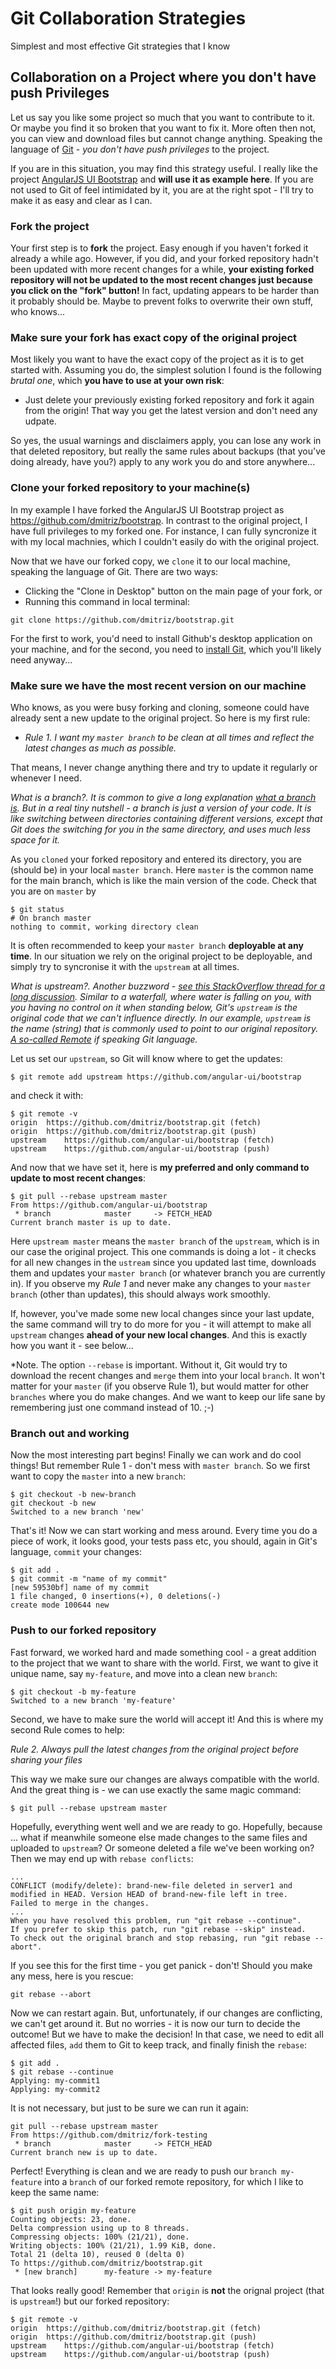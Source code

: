 # Git Collaboration Strategies
Simplest and most effective Git strategies that I know


## Collaboration on a Project where you don't have push Privileges

Let us say you like some project so much that you want to contribute to it. Or maybe you find it so broken that you want to fix it. More often then not, you can view and download files but cannot change anything. Speaking the language of [Git](http://git-scm.com/) - *you don't have push privileges* to the project.

If you are in this situation, you may find this strategy useful. I really like the project [AngularJS UI Bootstrap](https://github.com/angular-ui/bootstrap) and **will use it as example here**. If you are not used to Git of feel intimidated by it, you are at the right spot - I'll try to make it as easy and clear as I can.


### Fork the project

Your first step is to **fork** the project. Easy enough if you haven't forked it already a while ago. However, if you did, and your forked repository hadn't been updated with more recent changes for a while, **your existing forked repository will not be updated to the most recent changes just because you click on the "fork" button!** In fact, updating appears to be harder than it probably should be. Maybe to prevent folks to overwrite their own stuff, who knows...


### Make sure your fork has exact copy of the original project

Most likely you want to have the exact copy of the project as it is to get started with. Assuming you do, the simplest solution I found is the following *brutal one*, which **you have to use at your own risk**:

- Just delete your previously existing forked repository and fork it again from the origin! That way you get the latest version and don't need any udpate.

So yes, the usual warnings and disclaimers apply, you can lose any work in that deleted repository, but really the same rules about backups (that you've doing already, have you?) apply to any work you do and store anywhere...


### Clone your forked repository to your machine(s)

In my example I have forked the AngularJS UI Bootstrap project as https://github.com/dmitriz/bootstrap. In contrast to the original project, I have full privileges to my forked one. For instance, I can fully syncronize it with my local machnies, which I couldn't easily do with the original project. 

Now that we have our forked copy, we `clone` it to our local machine, speaking the language of Git. There are two ways:

- Clicking the "Clone in Desktop" button on the main page of your fork, or
- Running this command in local terminal:
```
git clone https://github.com/dmitriz/bootstrap.git
```
For the first to work, you'd need to install Github's desktop application on your machine, and for the second, you need to [install Git](http://git-scm.com/downloads), which you'll likely need anyway...


### Make sure we have the most recent version on our machine

Who knows, as you were busy forking and cloning, someone could have already sent a new update to the original project. So here is my first rule:

- *Rule 1. I want my `master branch` to be clean at all times and reflect the latest changes as much as possible.*

That means, I never change anything there and try to update it regularly or whenever I need.

*What is a branch?. It is common to give a long explanation [what a branch is](http://git-scm.com/book/en/v2/Git-Branching-Branches-in-a-Nutshell). But in a real tiny nutshell - a branch is just a version of your code. It is like switching between directories containing different versions, except that Git does the switching for you in the same directory, and uses much less space for it.*

As you `cloned` your forked repository and entered its directory, you are (should be) in your local `master branch`. Here `master` is the common name for the main branch, which is like the main version of the code. Check that you are on `master` by
```
$ git status
# On branch master
nothing to commit, working directory clean
```
It is often recommended to keep your `master branch` **deployable at any time**. In our situation we rely on the original project to be deployable, and simply try to syncronise it with the `upstream` at all times.

*What is upstream?. Another buzzword - [see this StackOverflow thread for a long discussion](http://stackoverflow.com/questions/2739376/definition-of-downstream-and-upstream). Similar to a waterfall, where water is falling on you, with you having no control on it when standing below, Git's `upstream` is the original code that we can't influence directly.  In our example, `upstream` is the name (string) that is commonly used to point to our original repository. [A so-called Remote](http://git-scm.com/book/en/v2/Git-Basics-Working-with-Remotes) if speaking Git language.*

Let us set our `upstream`, so Git will know where to get the updates:
```
$ git remote add upstream https://github.com/angular-ui/bootstrap
```
and check it with:
```
$ git remote -v
origin	https://github.com/dmitriz/bootstrap.git (fetch)
origin	https://github.com/dmitriz/bootstrap.git (push)
upstream	https://github.com/angular-ui/bootstrap (fetch)
upstream	https://github.com/angular-ui/bootstrap (push)
```
And now that we have set it, here is **my preferred and only command to update to most recent changes**:
```
$ git pull --rebase upstream master
From https://github.com/angular-ui/bootstrap
 * branch            master     -> FETCH_HEAD
Current branch master is up to date.
```
Here `upstream master` means the `master branch` of the `upstream`, which is in our case the original project.
This one commands is doing a lot - it checks for all new changes in the `ustream` since you updated last time, downloads them and updates your `master branch` (or whatever branch you are currently in). If you observe my *Rule 1* and never make any changes to your `master branch` (other than updates), this should always work smoothly. 

If, however, you've made some new local changes since your last update, the same command will try to do more for you - it will attempt to make all `upstream` changes **ahead of your new local changes**. And this is exactly how you want it - see below...

*Note. The option `--rebase` is important. Without it, Git would try to download the recent changes and `merge` them into your local `branch`. It won't matter for your `master` (if you observe Rule 1), but would matter for other `branches` where you do make changes. And we want to keep our life sane by remembering just one command instead of 10. ;-)


### Branch out and working

Now the most interesting part begins!
Finally we can work and do cool things!
But remember Rule 1 - don't mess with `master branch`.
So we first want to copy the `master` into a new `branch`:
```
$ git checkout -b new-branch
git checkout -b new
Switched to a new branch 'new'
```
That's it! Now we can start working and mess around.
Every time you do a piece of work, it looks good, your tests pass etc, you should, again in Git's language, `commit` your changes:
```
$ git add .
$ git commit -m "name of my commit"
[new 59530bf] name of my commit
1 file changed, 0 insertions(+), 0 deletions(-)
create mode 100644 new
```


### Push to our forked repository

Fast forward, we worked hard and made something cool - a great addition to the project that we want to share with the world. First, we want to give it unique name, say `my-feature`, and move into a clean new `branch`:
```
$ git checkout -b my-feature
Switched to a new branch 'my-feature'
```
Second, we have to make sure the world will accept it! And this is where my second Rule comes to help:

*Rule 2. Always pull the latest changes from the original project before sharing your files*

This way we make sure our changes are always compatible with the world. And the great thing is - we can use exactly the same magic command:
```
$ git pull --rebase upstream master
```
Hopefully, everything went well and we are ready to go. Hopefully, because ... what if meanwhile someone else made changes to the same files and uploaded to `upstream`? Or someone deleted a file we've been working on? Then we may end up with `rebase conflicts`:
```
...
CONFLICT (modify/delete): brand-new-file deleted in server1 and modified in HEAD. Version HEAD of brand-new-file left in tree.
Failed to merge in the changes.
...
When you have resolved this problem, run "git rebase --continue".
If you prefer to skip this patch, run "git rebase --skip" instead.
To check out the original branch and stop rebasing, run "git rebase --abort".
```
If you see this for the first time - you get panick - don't! Should you make any mess, here is you rescue:
```
git rebase --abort
```
Now we can restart again. But, unfortunately, if our changes are conflicting, we can't get around it.
But no worries - it is now our turn to decide the outcome! But we have to make the decision! In that case, we need to edit all affected files, `add` them to Git to keep track, and finally finish the `rebase`:
```
$ git add .
$ git rebase --continue
Applying: my-commit1
Applying: my-commit2
```
It is not necessary, but just to be sure we can run it again:
```
git pull --rebase upstream master
From https://github.com/dmitriz/fork-testing
 * branch            master     -> FETCH_HEAD
Current branch new is up to date.
```
Perfect! Everything is clean and we are ready to push our `branch my-feature` into a `branch` of our forked remote repository, for which I like to keep the same name:
```
$ git push origin my-feature
Counting objects: 23, done.
Delta compression using up to 8 threads.
Compressing objects: 100% (21/21), done.
Writing objects: 100% (21/21), 1.99 KiB, done.
Total 21 (delta 10), reused 0 (delta 0)
To https://github.com/dmitriz/bootstrap.git
 * [new branch]      my-feature -> my-feature
```
That looks really good!
Remember that `origin` is **not** the orignal project (that is `upstream`!) but our forked repository:
```
$ git remote -v
origin	https://github.com/dmitriz/bootstrap.git (fetch)
origin	https://github.com/dmitriz/bootstrap.git (push)
upstream	https://github.com/angular-ui/bootstrap (fetch)
upstream	https://github.com/angular-ui/bootstrap (push)
```
